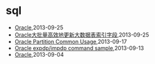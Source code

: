 # sql
* [Oracle](/2013/2013-09-25-oracleget-table-data-size),2013-09-25
* [Oracle大批量高效地更新大数据表索引字段](/2013/2013-09-25-oracle-efficient-to-update-index-col-of-big-table),2013-09-25
* [Oracle Partition Common Usage](/2013/2013-09-17-oracle-partition-common-usage),2013-09-17
* [Oracle expdp/impdp command sample](/2013/2013-09-13-oracle-expdpimpdp-command-sample),2013-09-13
* [Oracle](/2013/2013-09-04-oraclerebuilding-all-unusable-indexes),2013-09-04

